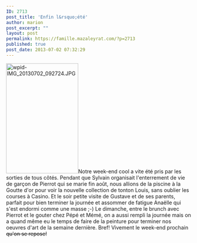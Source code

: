 ```yaml
---
ID: 2713
post_title: 'Enfin l&rsquo;été'
author: marion
post_excerpt: ""
layout: post
permalink: https://famille.mazaleyrat.com/?p=2713
published: true
post_date: 2013-07-02 07:32:29
---
```

<a href="http://famille.mazaleyrat.com/wp-content/uploads/2013/07/wpid-IMG_20130702_092724.jpg"><img src="http://famille.mazaleyrat.com/wp-content/uploads/2013/07/wpid-IMG_20130702_092724-196x300.jpg" alt="wpid-IMG_20130702_092724.JPG" width="196" height="300" class="alignleft size-medium wp-image-2712" /></a>Notre week-end cool a vite été pris par les sorties de tous côtés. Pendant que Sylvain organisait l'enterrement de vie de garçon de Pierrot qui se marie fin août, nous allions de la piscine à la Goutte d'or pour voir la nouvelle collection de tonton Louis, sans oublier les courses à Casino. Et le soir petite visite de Gustave et de ses parents, parfait pour bien terminer la journée et assommer de fatigue Anaëlle qui s'est endormi comme une masse ;-)
Le dimanche, entre le brunch avec Pierrot et le gouter chez Pépé et Mémé, on a aussi rempli la journée mais on a quand même eu le temps de faire de la peinture pour terminer nos oeuvres d'art de la semaine dernière. Bref! Vivement le week-end prochain <strike>qu'on se </strike><strike>repose!</strike>